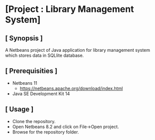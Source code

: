 # [Project : Library Management System]

## [ Synopsis ]

A Netbeans project of Java application for library management system which stores data in SQLlite database.

## [ Prerequisities ]

- Netbeans 11
  - https://netbeans.apache.org/download/index.html
- Java SE Development Kit 14

## [ Usage ]

- Clone the repository.
- Open Netbeans 8.2 and click on File->Open project.
- Browse for the repository folder.

